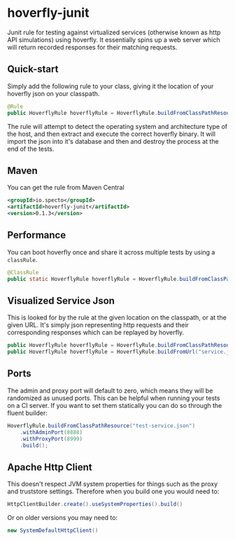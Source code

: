 # hoverfly-junit
Junit rule for testing against virtualized services (otherwise known as http API simulations) using hoverfly.  It essentially spins up a web server which will return recorded responses for their matching requests.

## Quick-start

Simply add the following rule to your class, giving it the location of your hoverfly json on your classpath.

```java
@Rule
public HoverflyRule hoverflyRule = HoverflyRule.buildFromClassPathResource("test-service.json").build();
```

The rule will attempt to detect the operating system and architecture type of the host, and then extract and execute the correct hoverfly binary.  It will import the json into it's database and then and destroy the process at the end of the tests.

## Maven

You can get the rule from Maven Central

```xml
<groupId>io.specto</groupId>
<artifactId>hoverfly-junit</artifactId>
<version>0.1.3</version>
```

## Performance

You can boot hoverfly once and share it across multiple tests by using a `classRule`. 

```java
@ClassRule
public static HoverflyRule hoverflyRule = HoverflyRule.buildFromClassPathResource("test-service.json").build();
```

## Visualized Service Json

This is looked for by the rule at the given location on the classpath, or at the given URL.  It's simply json representing http requests and their corresponding responses which can be replayed by hoverfly.

```java
public HoverflyRule hoverflyRule = HoverflyRule.buildFromClassPathResource("http://raw.githubusercontent.com/SpectoLabs/hoverfly-junit/d0d41dfdcb250c6bb02ada63d304b4afddf5f2e4/src/test/resources/test-service.json").build();
public HoverflyRule hoverflyRule = HoverflyRule.buildFromUrl("service.json").build();
```

## Ports

The admin and proxy port will default to zero, which means they will be randomized as unused ports. This can be helpful when running your tests on a CI server.
If you want to set them statically you can do so through the fluent builder:

```java
HoverflyRule.buildFromClassPathResource("test-service.json")
    .withAdminPort(8888)
    .withProxyPort(8999)
    .build();
```

## Apache Http Client

This doesn't respect JVM system properties for things such as the proxy and truststore settings.  Therefore when you build one you would need to:

```java
HttpClientBuilder.create().useSystemProperties().build()
```

Or on older versions you may need to:

```java
new SystemDefaultHttpClient()
```
